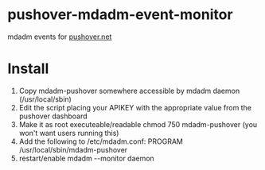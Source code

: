 pushover-mdadm-event-monitor
============================

mdadm events for [pushover.net](http://pushover.net)


Install
=======

1. Copy mdadm-pushover somewhere accessible by mdadm daemon (/usr/local/sbin)
2. Edit the script placing your APIKEY with the appropriate value from the pushover dashboard
3. Make it as root executeable/readable chmod 750 mdadm-pushover (you won't want users running this)
4. Add the following to /etc/mdadm.conf:
        PROGRAM /usr/local/sbin/mdadm-pushover
5. restart/enable mdadm --monitor daemon
